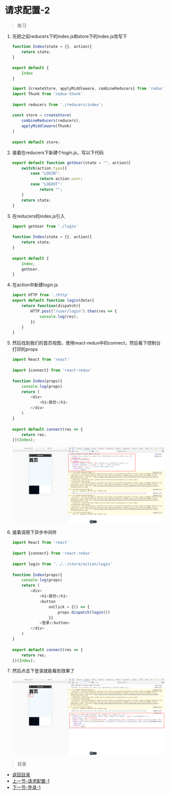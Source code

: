 # 请求配置-2

> 练习
1. 先把之前reducers下的index.js和store下的index.js改写下
    ```js
    function Index(state = {}, action){
        return state;
    }

    export default {
        Index
    }    
    ```
    ```js
    import {createStore, applyMiddleware, combineReducers} from 'redux';
    import Thunk from 'redux-thunk'

    import reducers from './reducers/index';

    const store = createStore(
        combineReducers(reducers),
        applyMiddleware(Thunk)
    )

    export default store;    
    ```
2. 接着在reducers下新建个login.js，写以下代码
    ```js
    export default function getUser(state = "", action){
        switch(action.type){
            case "LOGIN":
                return action.user;
            case "LOGOUT":
                return "";    
        }
        return state;
    }   
    ```    
3. 在reducers的index.js引入
    ```js
    import getUser from './login'

    function Index(state = {}, action){
        return state;
    }

    export default {
        Index,
        getUser,
    }    
    ```  
4. 在action中新建login.js 
    ```js
    import HTTP from './http'
    export default function login(data){
        return function(dispatch){
            HTTP.post("/user/login").then(res => {
                console.log(res);
            })
        }
    }    
    ``` 
5. 然后找到我们的首页视图，使用react-redux中的connect，然后看下控制台打印的props
    ```js
    import React from 'react'

    import {connect} from 'react-redux'

    function Index(props){
        console.log(props)
        return (
            <div>
                <h1>首页</h1>
            </div>
        )
    }

    export default connect(res => {
        return res;    
    })(Index);    
    ```

    ![](./images/connect后的效果.jpg)
           
6. 接着调用下异步中间件
    ```js
    import React from 'react'

    import {connect} from 'react-redux'

    import login from '../../store/action/login'

    function Index(props){
        console.log(props)
        return (
            <div>
                <h1>首页</h1>
                <button
                    onClick = {() => {
                        props.dispatch(login())
                    }}            
                >登录</button>
            </div>
        )
    }

    export default connect(res => {
        return res;    
    })(Index);    
    ```
7. 然后点击下登录就能看到效果了

    ![](./images/点击登录按钮.jpg)

> 目录

* [返回目录](../../README.md)
* [上一节-请求配置-1](../day-21/请求配置-1.md)
* [下一节-登录-1](../day-23/登录-1.md)